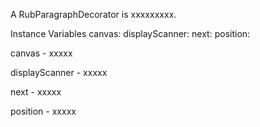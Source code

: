 A RubParagraphDecorator is xxxxxxxxx.Instance Variables	canvas:		<Object>	displayScanner:		<Object>	next:		<Object>	position:		<Object>canvas	- xxxxxdisplayScanner	- xxxxxnext	- xxxxxposition	- xxxxx